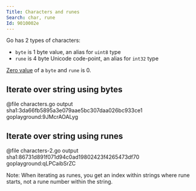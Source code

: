 ```yaml
---
Title: Characters and runes
Search: char, rune
Id: 9010002e
---
```

Go has 2 types of characters:
* `byte` is 1 byte value, an alias for `uint8` type
* `rune` is 4 byte Unicode code-point, an alias for `int32` type

[Zero value](a-6069) of a `byte` and `rune` is 0.

## Iterate over string using bytes

@file characters.go output sha1:3da66fb5895a3e079aae5bc307daa026bc933ce1 goplayground:9JMcrAOALyg

## Iterate over string using runes

@file characters-2.go output sha1:86731d891f071d94c0ad19802423f4265473df70 goplayground:qLPCaibSrZC

Note: When iterating as runes, you get an index within strings where rune starts, not a rune number within the string.